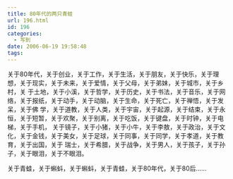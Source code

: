 ```yaml
---
title: 80年代的两只青蛙
url: 196.html
id: 196
categories:
  - 写到
date: 2006-06-19 19:58:48
tags:
---
```


关于80年代，关于创业，关于工作，关于生活，关于朋友，关于快乐，关于理想，关于现实，关于未来，关于爱情，关于父母，关于弟妹，关于城市，关于乡村，关 于土地，关于小溪，关于哲学，关于历史，关于书法，关于音乐，关于网络，关于报纸，关于动手，关于动脑，关于生命，关于死亡，关于禅悟，关于发呆，关于佛 学，关于道教，关于人类，关于宇宙，关于起源，关于结束，关于永恒，关于短暂，关于欢聚，关于别离，关于吃饭，关于键盘，关于时钟，关于电梯，关于手机， 关于镜子，关于小猪，关于小牛，关于李敖，关于政治，关于文化，关于金钱，关于美女，关于足球，关于同事，关于同学，关于孝道，关于教育，关于出国，关于 瑞士，关于希腊，关于战争，关于男人，关于孩子，关于孙子，关于眼泪，关于不眼泪。  
  
关于青蛙，关于蝌蚪，关于蝌蚪，关于青蛙，关于80年代，关于80后……